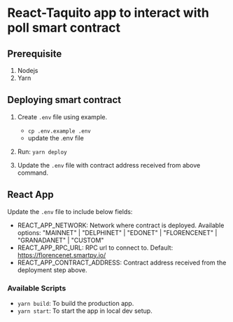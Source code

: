# React-Taquito app to interact with poll smart contract

## Prerequisite

1. Nodejs
2. Yarn

## Deploying smart contract

1. Create `.env` file using example.

   - `cp .env.example .env`
   - update the .env file

2. Run: `yarn deploy`
3. Update the `.env` file with contract address received from above command.

## React App

Update the `.env` file to include below fields:

- REACT_APP_NETWORK: Network where contract is deployed. Available options: "MAINNET" | "DELPHINET" | "EDONET" | "FLORENCENET" | "GRANADANET" | "CUSTOM"
- REACT_APP_RPC_URL: RPC url to connect to. Default: https://florencenet.smartpy.io/
- REACT_APP_CONTRACT_ADDRESS: Contract address received from the deployment step above.

### Available Scripts

- `yarn build`: To build the production app.
- `yarn start`: To start the app in local dev setup.
